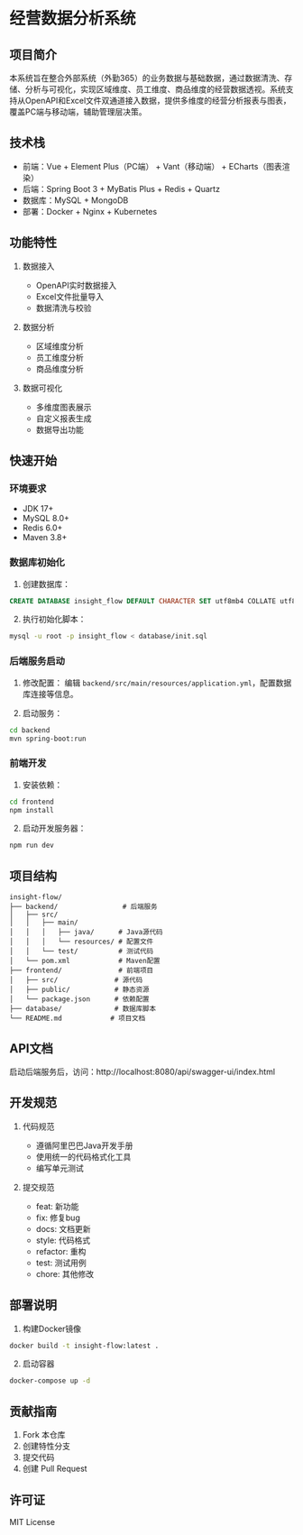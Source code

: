 # 经营数据分析系统

## 项目简介
本系统旨在整合外部系统（外勤365）的业务数据与基础数据，通过数据清洗、存储、分析与可视化，实现区域维度、员工维度、商品维度的经营数据透视。系统支持从OpenAPI和Excel文件双通道接入数据，提供多维度的经营分析报表与图表，覆盖PC端与移动端，辅助管理层决策。

## 技术栈
- 前端：Vue + Element Plus（PC端） + Vant（移动端） + ECharts（图表渲染）
- 后端：Spring Boot 3 + MyBatis Plus + Redis + Quartz
- 数据库：MySQL + MongoDB
- 部署：Docker + Nginx + Kubernetes

## 功能特性
1. 数据接入
   - OpenAPI实时数据接入
   - Excel文件批量导入
   - 数据清洗与校验

2. 数据分析
   - 区域维度分析
   - 员工维度分析
   - 商品维度分析

3. 数据可视化
   - 多维度图表展示
   - 自定义报表生成
   - 数据导出功能

## 快速开始

### 环境要求
- JDK 17+
- MySQL 8.0+
- Redis 6.0+
- Maven 3.8+

### 数据库初始化
1. 创建数据库：
```sql
CREATE DATABASE insight_flow DEFAULT CHARACTER SET utf8mb4 COLLATE utf8mb4_general_ci;
```

2. 执行初始化脚本：
```bash
mysql -u root -p insight_flow < database/init.sql
```

### 后端服务启动
1. 修改配置：
编辑 `backend/src/main/resources/application.yml`，配置数据库连接等信息。

2. 启动服务：
```bash
cd backend
mvn spring-boot:run
```

### 前端开发
1. 安装依赖：
```bash
cd frontend
npm install
```

2. 启动开发服务器：
```bash
npm run dev
```

## 项目结构
```
insight-flow/
├── backend/                # 后端服务
│   ├── src/
│   │   ├── main/
│   │   │   ├── java/      # Java源代码
│   │   │   └── resources/ # 配置文件
│   │   └── test/          # 测试代码
│   └── pom.xml            # Maven配置
├── frontend/              # 前端项目
│   ├── src/              # 源代码
│   ├── public/           # 静态资源
│   └── package.json      # 依赖配置
├── database/             # 数据库脚本
└── README.md            # 项目文档
```

## API文档
启动后端服务后，访问：http://localhost:8080/api/swagger-ui/index.html

## 开发规范
1. 代码规范
   - 遵循阿里巴巴Java开发手册
   - 使用统一的代码格式化工具
   - 编写单元测试

2. 提交规范
   - feat: 新功能
   - fix: 修复bug
   - docs: 文档更新
   - style: 代码格式
   - refactor: 重构
   - test: 测试用例
   - chore: 其他修改

## 部署说明
1. 构建Docker镜像
```bash
docker build -t insight-flow:latest .
```

2. 启动容器
```bash
docker-compose up -d
```

## 贡献指南
1. Fork 本仓库
2. 创建特性分支
3. 提交代码
4. 创建 Pull Request

## 许可证
MIT License 